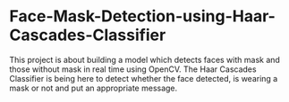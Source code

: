 # Face-Mask-Detection-using-Haar-Cascades-Classifier
This project is about building a model which detects faces with mask and those without mask in real time using OpenCV.  The Haar Cascades Classifier is being here to detect whether the face detected, is wearing a mask or not and put an appropriate message.
